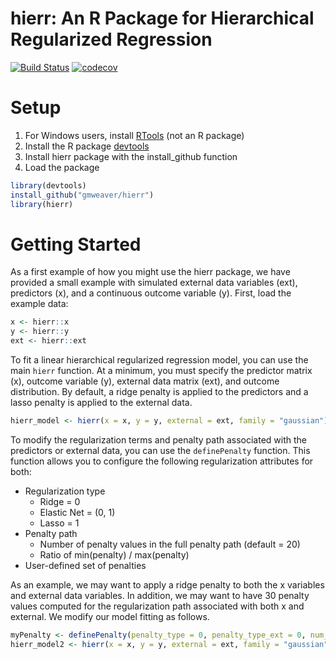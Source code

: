 # hierr: An R Package for Hierarchical Regularized Regression

[![Build Status](https://travis-ci.org/gmweaver/hierr.svg?branch=master)](https://travis-ci.org/gmweaver/hierr)
[![codecov](https://codecov.io/gh/gmweaver/hierr/branch/master/graph/badge.svg)](https://codecov.io/gh/gmweaver/hierr)

# Setup

1. For Windows users, install [RTools](https://cran.r-project.org/bin/windows/Rtools/) (not an R package)
2. Install the R package [devtools](https://github.com/hadley/devtools)
2. Install hierr package with the install_github function
3. Load the package 

```R
library(devtools)
install_github("gmweaver/hierr")
library(hierr)
```

# Getting Started

As a first example of how you might use the hierr package, we have provided a small example with simulated external data variables (ext), predictors (x), and a continuous outcome variable (y). First, load the example data:

```R
x <- hierr::x
y <- hierr::y
ext <- hierr::ext
```

To fit a linear hierarchical regularized regression model, you can use the main `hierr` function. At a minimum, you must specify the predictor matrix (x), outcome variable (y), external data matrix (ext), and outcome distribution. By default, a ridge penalty is applied to the predictors and a lasso penalty is applied to the external data.

```R
hierr_model <- hierr(x = x, y = y, external = ext, family = "gaussian")
```

To modify the regularization terms and penalty path associated with the predictors or external data, you can use the `definePenalty` function. This function allows you to configure the following regularization attributes for both:

* Regularization type 
    - Ridge = 0
    - Elastic Net = (0, 1)
    - Lasso = 1
* Penalty path
    - Number of penalty values in the full penalty path (default = 20)
    - Ratio of min(penalty) / max(penalty) 
* User-defined set of penalties

As an example, we may want to apply a ridge penalty to both the x variables and external data variables. In addition, we may want to have 30 penalty values computed for the regularization path associated with both x and external. We modify our model fitting as follows.

```R
myPenalty <- definePenalty(penalty_type = 0, penalty_type_ext = 0, num_penalty = 30, num_penalty_ext = 30)
hierr_model2 <- hierr(x = x, y = y, external = ext, family = "gaussian", penalty = myPenalty)
```
